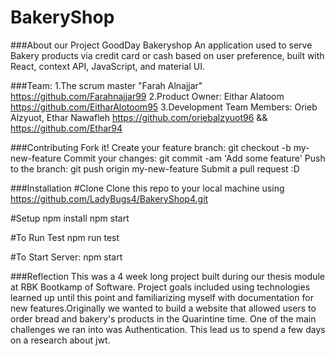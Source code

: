 # BakeryShop  
###About our Project 
GoodDay Bakeryshop 
An application used to serve Bakery products via credit card or cash  based on user preference, built with React, context API, JavaScript, and material UI.




###Team:
1.The scrum master "Farah Alnajjar" https://github.com/Farahnajjar99
2.Product Owner: Eithar Alatoom https://github.com/EitharAlotoom95
3.Development Team Members: Orieb Alzyuot, Ethar Nawafleh    https://github.com/oriebalzyuot96  &&  https://github.com/Ethar94




###Contributing
Fork it!
Create your feature branch: git checkout -b my-new-feature
Commit your changes: git commit -am 'Add some feature'
Push to the branch: git push origin my-new-feature
Submit a pull request :D



###Installation
#Clone
Clone this repo to your local machine using https://github.com/LadyBugs4/BakeryShop4.git

#Setup
npm install
npm start 


#To Run Test
npm run test 


#To Start Server:
npm start


###Reflection
This was a 4 week long project built during our thesis module at RBK Bootkamp  of Software. Project goals included using technologies learned up until this point and familiarizing myself with documentation for new features.Originally we wanted to build a website  that allowed users to order bread and bakery's products  in the Quarintine time.
One of the main challenges we ran into was Authentication. This lead us  to spend a few days on a research about jwt.
